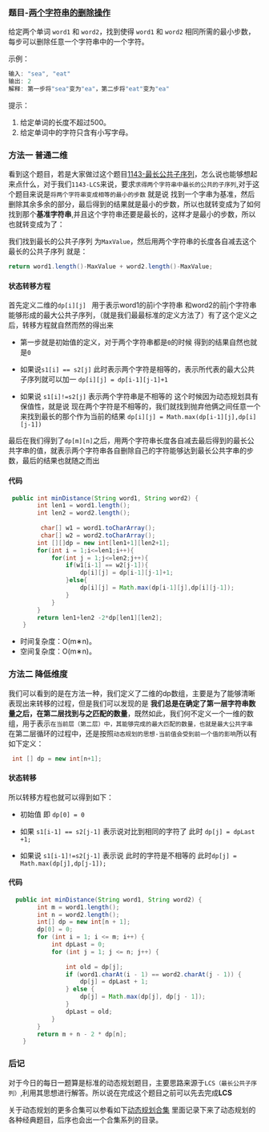 ### 题目-[两个字符串的删除操作](https://leetcode-cn.com/problems/delete-operation-for-two-strings/)

给定两个单词 `word1` 和 `word2`，找到使得 `word1` 和 `word2` 相同所需的最小步数，每步可以删除任意一个字符串中的一个字符。

示例：

```java
输入: "sea", "eat"
输出: 2
解释: 第一步将"sea"变为"ea"，第二步将"eat"变为"ea"
```


提示：

1. 给定单词的长度不超过500。
2. 给定单词中的字符只含有小写字母。

###  方法一 普通二维

看到这个题目，若是大家做过这个题目[1143-最长公共子序列](https://leetcode-cn.com/problems/longest-common-subsequence/)，怎么说也能够想起来点什么，对于我们`1143-LCS`来说，要求`求得两个字符串中最长的公共的子序列`,对于这个题目来说是`将两个字符串变成相等的最小的步数` 就是说 找到一个字串为基准，然后删除其余多余的部分，最后得到的结果就是最小的步数，所以也就转变成为了如何找到那个**基准字符串**,并且这个字符串还要是最长的，这样才是最小的步数，所以也就转变成为了：

我们找到最长的公共子序列 为`MaxValue`，然后用两个字符串的长度各自减去这个最长的公共子序列 就是：

```java
return word1.length()-MaxValue + word2.length()-MaxValue;
```

#### 状态转移方程

首先定义二维的`dp[i][j] ` 用于表示word1的前i个字符串 和word2的前j个字符串能够形成的最大公共子序列，（就是我们最最标准的定义方法了）有了这个定义之后，转移方程就自然而然的得出来

* 第一步就是初始值的定义，对于两个字符串都是`0`的时候 得到的结果自然也就是`0`

* 如果说`s1[i] == s2[j]`  此时表示两个字符是相等的，表示所代表的最大公共子序列就可以加一    `dp[i][j] = dp[i-1][j-1]+1`
* 如果说 `s1[i]!=s2[j]` 表示两个字符串是不相等的 这个时候因为动态规划具有保值性，就是说 现在两个字符是不相等的，我们就找到抛弃他俩之间任意一个来找到最长的那个作为当前的结果 `dp[i][j] = Math.max(dp[i-1][j],dp[i][j-1])`

最后在我们得到了`dp[m][n]`之后，用两个字符串长度各自减去最后得到的最长公共字串的值，就表示两个字符串各自删除自己的字符能够达到最长公共字串的步数，最后的结果也就随之而出

#### 代码

```java
 public int minDistance(String word1, String word2) {
        int len1 = word1.length();
        int len2 = word2.length();
  
         char[] w1 = word1.toCharArray();
         char[] w2 = word2.toCharArray();
        int [][]dp = new int[len1+1][len2+1];
        for(int i = 1;i<=len1;i++){
            for(int j = 1;j<=len2;j++){
                if(w1[i-1] == w2[j-1]){
                    dp[i][j] = dp[i-1][j-1]+1;
                }else{
                    dp[i][j] = Math.max(dp[i-1][j],dp[i][j-1]);
                }
            }
        }
        return len1+len2 -2*dp[len1][len2];
    }
```

- 时间复杂度：O(m∗n)。
- 空间复杂度：O(m∗n)。

### 方法二 降低维度

我们可以看到的是在方法一种，我们定义了二维的dp数组，主要是为了能够清晰表现出来转移的过程，但是我们可以发现的是 **我们总是在确定了第一层字符串数量之后，在第二层找到与之匹配的数量**，既然如此，我们何不定义一个一维的数组，用于表示`在当前层（第二层）中，其能够完成的最大匹配的数量，也就是最大公共字串` 在第二层循环的过程中，还是按照`动态规划的思想-当前值会受到前一个值的影响`所以有如下定义：

```java
 int [] dp = new int[n+1]; 
```

#### 状态转移

所以转移方程也就可以得到如下：

* 初始值 即 `dp[0] = 0`

* 如果 `s1[i-1] == s2[j-1]` 表示说对比到相同的字符了 此时 `dp[j] = dpLast +1;`
* 如果说 `s1[i-1]!=s2[j-1]` 表示说 此时的字符是不相等的 此时`dp[j] = Math.max(dp[j],dp[j-1]);`

#### 代码

```java
  public int minDistance(String word1, String word2) {
        int m = word1.length();
        int n = word2.length();
        int[] dp = new int[n + 1];
        dp[0] = 0;
        for (int i = 1; i <= m; i++) {
            int dpLast = 0;
            for (int j = 1; j <= n; j++) {
            
                int old = dp[j];
                if (word1.charAt(i - 1) == word2.charAt(j - 1)) {
                    dp[j] = dpLast + 1;
                } else {
                    dp[j] = Math.max(dp[j], dp[j - 1]);
                }
                dpLast = old;
            }
        }
        return m + n - 2 * dp[n];
    }

```

### 后记

对于今日的每日一题算是标准的动态规划题目，主要思路来源于`LCS（最长公共子序列）`,利用其思想进行解答。所以说在完成这个题目之前可以先去完成**LCS**

关于动态规划的更多合集可以参看如下[动态规划合集](https://github.com/maycope/Leetcode-Classic/tree/master/Chapter02-List) 里面记录下来了动态规划的各种经典题目，后序也会出一个合集系列的目录。